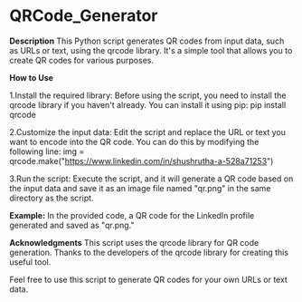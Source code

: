 # QRCode_Generator

**Description**
This Python script generates QR codes from input data, such as URLs or text, using the qrcode library. It's a simple tool that allows you to create QR codes for various purposes.

**How to Use**

1.Install the required library:
Before using the script, you need to install the qrcode library if you haven't already. You can install it using pip:
   pip install qrcode

2.Customize the input data:
Edit the script and replace the URL or text you want to encode into the QR code. You can do this by modifying the following line:
img = qrcode.make("https://www.linkedin.com/in/shushrutha-a-528a71253")

3.Run the script:
Execute the script, and it will generate a QR code based on the input data and save it as an image file named "qr.png" in the same directory as the script.

**Example:**
In the provided code, a QR code for the LinkedIn profile generated and saved as "qr.png."

**Acknowledgments**
This script uses the qrcode library for QR code generation. Thanks to the developers of the qrcode library for creating this useful tool.

Feel free to use this script to generate QR codes for your own URLs or text data.

